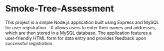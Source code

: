 # Smoke-Tree-Assessment
This project is a simple Node.js application built using Express and MySQL for user registration. . It allows users to enter their names and addresses, which are then stored in a MySQL database. The application features a user-friendly HTML form for data entry and provides feedback upon successful registration.

